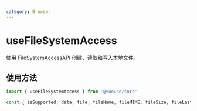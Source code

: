 ```yaml
---
category: Browser
---
```


# useFileSystemAccess

使用 [FileSystemAccessAPI](https://developer.mozilla.org/en-US/docs/Web/API/File_System_Access_API) 创建、读取和写入本地文件。

## 使用方法

```ts
import { useFileSystemAccess } from '@vueuse/core'

const { isSupported, data, file, fileName, fileMIME, fileSize, fileLastModified, create, open, save, saveAs, updateData } = useFileSystemAccess()
```
